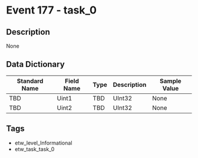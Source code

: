 # Event 177 - task_0

## Description
None

## Data Dictionary
|Standard Name|Field Name|Type|Description|Sample Value|
|---|---|---|---|---|
|TBD|Uint1|TBD|UInt32|None|None|
|TBD|Uint2|TBD|UInt32|None|None|

## Tags
* etw_level_Informational
* etw_task_task_0